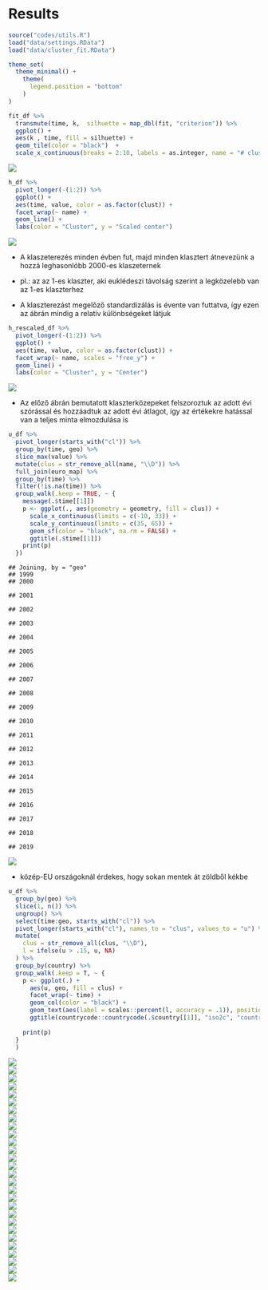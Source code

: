 Results
================

``` r
source("codes/utils.R")
load("data/settings.RData")
load("data/cluster_fit.RData")
```

``` r
theme_set(
  theme_minimal() + 
    theme(
      legend.position = "bottom"
    )
)
```

``` r
fit_df %>% 
  transmute(time, k,  silhuette = map_dbl(fit, "criterion")) %>% 
  ggplot() + 
  aes(k , time, fill = silhuette) + 
  geom_tile(color = "black")  +
  scale_x_continuous(breaks = 2:10, labels = as.integer, name = "# clusters")
```

<img src="figures/unnamed-chunk-3-1.png" style="display: block; margin: auto;" />

``` r
h_df %>% 
  pivot_longer(-(1:2)) %>% 
  ggplot() + 
  aes(time, value, color = as.factor(clust)) + 
  facet_wrap(~ name) + 
  geom_line() +
  labs(color = "Cluster", y = "Scaled center")
```

<img src="figures/unnamed-chunk-4-1.png" style="display: block; margin: auto;" />

-   A klaszeterezés minden évben fut, majd minden klasztert átnevezünk a
    hozzá leghasonlóbb 2000-es klaszeternek

-   pl.: az az 1-es klaszter, aki euklédeszi távolság szerint a
    legközelebb van az 1-es klaszterhez

-   A klaszterezást megelőző standardizálás is évente van futtatva, így
    ezen az ábrán mindig a relatív különbségeket látjuk

``` r
h_rescaled_df %>% 
  pivot_longer(-(1:2)) %>% 
  ggplot() + 
  aes(time, value, color = as.factor(clust)) + 
  facet_wrap(~ name, scales = "free_y") + 
  geom_line() +
  labs(color = "Cluster", y = "Center")
```

<img src="figures/unnamed-chunk-5-1.png" style="display: block; margin: auto;" />

-   Az előző ábrán bemutatott klaszterközepeket felszoroztuk az adott
    évi szórással és hozzáadtuk az adott évi átlagot, így az értékekre
    hatással van a teljes minta elmozdulása is

``` r
u_df %>% 
  pivot_longer(starts_with("cl")) %>% 
  group_by(time, geo) %>% 
  slice_max(value) %>% 
  mutate(clus = str_remove_all(name, "\\D")) %>% 
  full_join(euro_map) %>% 
  group_by(time) %>% 
  filter(!is.na(time)) %>% 
  group_walk(.keep = TRUE, ~ {
    message(.$time[[1]])
    p <- ggplot(., aes(geometry = geometry, fill = clus)) + 
      scale_x_continuous(limits = c(-10, 33)) +
      scale_y_continuous(limits = c(35, 65)) +
      geom_sf(color = "black", na.rm = FALSE) + 
      ggtitle(.$time[[1]])
    print(p)
  })
```

    ## Joining, by = "geo"
    ## 1999
    ## 2000

    ## 2001

    ## 2002

    ## 2003

    ## 2004

    ## 2005

    ## 2006

    ## 2007

    ## 2008

    ## 2009

    ## 2010

    ## 2011

    ## 2012

    ## 2013

    ## 2014

    ## 2015

    ## 2016

    ## 2017

    ## 2018

    ## 2019

<img src="figures/unnamed-chunk-6-.gif" style="display: block; margin: auto;" />

-   közép-EU országoknál érdekes, hogy sokan mentek át zöldből kékbe

``` r
u_df %>% 
  group_by(geo) %>% 
  slice(1, n()) %>% 
  ungroup() %>% 
  select(time:geo, starts_with("cl")) %>% 
  pivot_longer(starts_with("cl"), names_to = "clus", values_to = "u") %>% 
  mutate(
    clus = str_remove_all(clus, "\\D"),
    l = ifelse(u > .15, u, NA)
  ) %>% 
  group_by(country) %>% 
  group_walk(.keep = T, ~ {
    p <- ggplot(.) + 
      aes(u, geo, fill = clus) + 
      facet_wrap(~ time) + 
      geom_col(color = "black") + 
      geom_text(aes(label = scales::percent(l, accuracy = .1)), position = position_fill(vjust = .5)) +
      ggtitle(countrycode::countrycode(.$country[[1]], "iso2c", "country.name"))
    
    print(p)
  }
  )
```

<img src="figures/unnamed-chunk-7-1.png" style="display: block; margin: auto;" /><img src="figures/unnamed-chunk-7-2.png" style="display: block; margin: auto;" /><img src="figures/unnamed-chunk-7-3.png" style="display: block; margin: auto;" /><img src="figures/unnamed-chunk-7-4.png" style="display: block; margin: auto;" /><img src="figures/unnamed-chunk-7-5.png" style="display: block; margin: auto;" /><img src="figures/unnamed-chunk-7-6.png" style="display: block; margin: auto;" /><img src="figures/unnamed-chunk-7-7.png" style="display: block; margin: auto;" /><img src="figures/unnamed-chunk-7-8.png" style="display: block; margin: auto;" /><img src="figures/unnamed-chunk-7-9.png" style="display: block; margin: auto;" /><img src="figures/unnamed-chunk-7-10.png" style="display: block; margin: auto;" /><img src="figures/unnamed-chunk-7-11.png" style="display: block; margin: auto;" /><img src="figures/unnamed-chunk-7-12.png" style="display: block; margin: auto;" /><img src="figures/unnamed-chunk-7-13.png" style="display: block; margin: auto;" /><img src="figures/unnamed-chunk-7-14.png" style="display: block; margin: auto;" /><img src="figures/unnamed-chunk-7-15.png" style="display: block; margin: auto;" /><img src="figures/unnamed-chunk-7-16.png" style="display: block; margin: auto;" /><img src="figures/unnamed-chunk-7-17.png" style="display: block; margin: auto;" /><img src="figures/unnamed-chunk-7-18.png" style="display: block; margin: auto;" /><img src="figures/unnamed-chunk-7-19.png" style="display: block; margin: auto;" /><img src="figures/unnamed-chunk-7-20.png" style="display: block; margin: auto;" /><img src="figures/unnamed-chunk-7-21.png" style="display: block; margin: auto;" /><img src="figures/unnamed-chunk-7-22.png" style="display: block; margin: auto;" /><img src="figures/unnamed-chunk-7-23.png" style="display: block; margin: auto;" /><img src="figures/unnamed-chunk-7-24.png" style="display: block; margin: auto;" /><img src="figures/unnamed-chunk-7-25.png" style="display: block; margin: auto;" /><img src="figures/unnamed-chunk-7-26.png" style="display: block; margin: auto;" /><img src="figures/unnamed-chunk-7-27.png" style="display: block; margin: auto;" /><img src="figures/unnamed-chunk-7-28.png" style="display: block; margin: auto;" />
